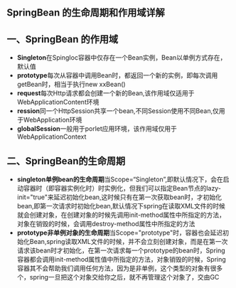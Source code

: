 ## SpringBean 的生命周期和作用域详解

## 一、SpringBean 的作用域

- **Singleton**在SpingIoc容器中仅存在一个Bean实例，Bean以单例方式存在，默认值
- **prototype**每次从容器中调用Bean时，都返回一个新的实例，即每次调用getBean时，相当于执行new xxBean()
- **request**每次Http请求都会创建一个新的Bean,该作用域仅适用于WebApplicationContent环境
- **ression**同一个HttpSession共享一个bean,不同Session使用不同Bean,仅用于WebApplication环境
- **globalSession**一般用于porlet应用环境，该作用域仅用于WebApplicationContext

## 二、SpringBean的生命周期

- **singleton单例bean的生命周期**当Scope=“Singleton”,即默认情况下，会在启动容器时（即容器实例化时）时实例化，但我们可以指定Bean节点的lazy-init="true"来延迟初始化bean,这时候只有在第一次获取bean时，才初始化bean,即第一次请求时初始化bean,默认情况下spring在读取XML文件的时候就会创建对象，在创建对象的时候先调用init-method属性中所指定的方法，对象在销毁的时候，会调用destroy-method属性中所指定的方法
- **prototype非单例对象的生命周期**当Scope="prototype"时，容器也会延迟初始化Bean,spring读取XML文件的时候，并不会立刻创建对象，而是在第一次请求该bean时才初始化，在第一次请求每一个prototype的bean时，Spring容器都会调用init-method属性值中所指定的方法，对象销毁的时候，Spring容器其不会帮助我们调用任何方法，因为是非单例，这个类型的对象有很多个，spring一旦把这个对象交给你之后，就不再管理这个对象了，交由GC

